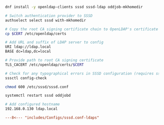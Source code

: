 ```sh
dnf install -y openldap-clients sssd sssd-ldap oddjob-mkhomedir

# Switch authentication provider to SSSD
authselect select sssd with-mkhomedir

# Copy the root CA signing certificate chain to OpenLDAP's certificate store
cp $CERT /etc/openldap/certs
```

```sh title="/etc/openldap/ldap.conf"
# Add URL and suffix of LDAP server to config
URI ldap://ldap.local
BASE dc=ldap,dc=local

# Provide path to root CA signing certificate
TLS_CACERT /etc/openldap/certs/$CERT
```

```sh
# Check for any typographical errors in SSSD configuration (requires sssd-tools package)
sssctl config-check

chmod 600 /etc/sssd/sssd.conf

systemctl restart sssd oddjobd
```

```sh title="/etc/hosts"
# Add configured hostname
192.168.0.130 ldap.local
```

```ini title="/etc/sssd/sssd.conf"
---8<--- "includes/Configs/sssd.conf-ldaps"
```


